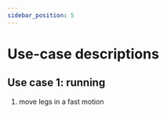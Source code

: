 ```yaml
---
sidebar_position: 5
---
```


# Use-case descriptions

## Use case 1: running
1. move legs in a fast motion